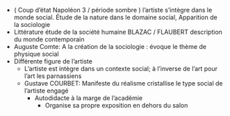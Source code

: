 - ( Coup d’état Napoléon 3 / période sombre ) l’artiste s’intègre dans le monde social. Étude de la nature dans le domaine social, Apparition de la sociologie
- Littérature étude de la société humaine BLAZAC / FLAUBERT description du monde contemporain
- Auguste Comte: A la création de la sociologie : évoque le thème de physique social
- Différente figure de l’artiste
	- L’artiste est intègre dans un contexte social; à l’inverse de l’art pour l’art les parnassiens
	- Gustave COURBET: Manifeste du réalisme cristallise le type social de l’artiste engagé
		- Autodidacte à la marge de l’académie
			- Organise sa propre exposition en dehors du salon